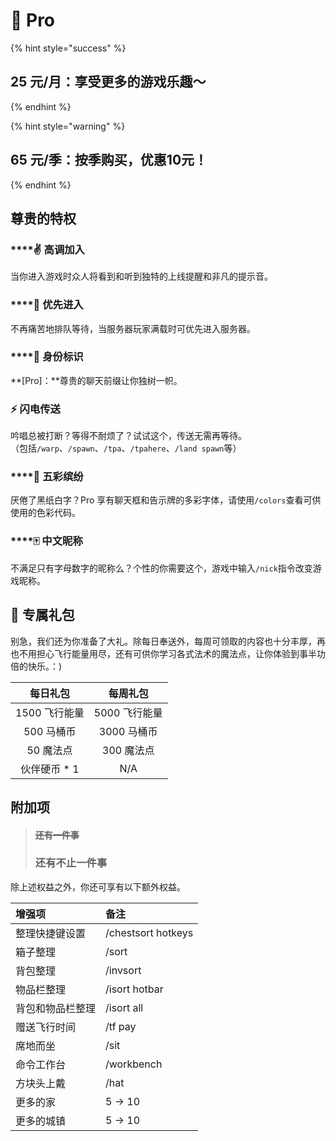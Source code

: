# 💎 Pro

{% hint style="success" %}
## 25 元/月：享受更多的游戏乐趣～
{% endhint %}

{% hint style="warning" %}
## 65 元/季：按季购买，优惠10元！
{% endhint %}

## 尊贵的特权

### \*\*\*\*✌ **高调加入**

当你进入游戏时众人将看到和听到独特的上线提醒和非凡的提示音。

### \*\*\*\*💃 **优先进入**

不再痛苦地排队等待，当服务器玩家满载时可优先进入服务器。

### \*\*\*\*💎 **身份标识**

**\[Pro\]：**尊贵的聊天前缀让你独树一帜。

### ⚡ 闪电传送

吟唱总被打断？等得不耐烦了？试试这个，传送无需再等待。  
（包括`/warp`、`/spawn`、`/tpa`、`/tpahere`、`/land spawn`等）

### \*\*\*\*🌈 **五彩缤纷**

厌倦了黑纸白字？Pro 享有聊天框和告示牌的多彩字体，请使用`/colors`查看可供使用的色彩代码。

### \*\*\*\*🀄 **中文昵称**

不满足只有字母数字的昵称么？个性的你需要这个，游戏中输入`/nick`指令改变游戏昵称。

## 🎁 专属礼包

别急，我们还为你准备了大礼。除每日奉送外，每周可领取的内容也十分丰厚，再也不用担心飞行能量用尽，还有可供你学习各式法术的魔法点，让你体验到事半功倍的快乐。：\)

| 每日礼包 | 每周礼包 |
| :---: | :---: |
| 1500 飞行能量 | 5000 飞行能量 |
| 500 马桶币 | 3000 马桶币 |
| 50 魔法点 | 300 魔法点 |
| 伙伴硬币 \* 1 | N/A |

## 附加项

> #### ~~还有一件事~~
>
> ### **还有不止一件事**

除上述权益之外，你还可享有以下额外权益。

| 增强项 | 备注 |
| :--- | :--- |
| 整理快捷键设置 | /chestsort hotkeys |
| 箱子整理 | /sort |
| 背包整理 | /invsort |
| 物品栏整理 | /isort hotbar |
| 背包和物品栏整理 | /isort all |
| 赠送飞行时间 | /tf pay |
| 席地而坐 | /sit |
| 命令工作台 | /workbench |
| 方块头上戴 | /hat |
| 更多的家 | 5 → 10 |
| 更多的城镇 | 5 → 10 |

